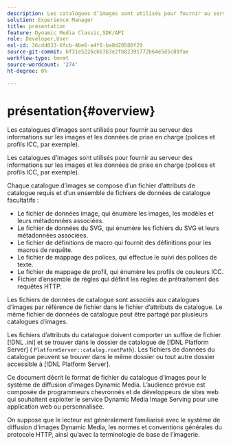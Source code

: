 ```yaml
---
description: Les catalogues d’images sont utilisés pour fournir au serveur des informations sur les images et les données de prise en charge (polices et profils ICC, par exemple).
solution: Experience Manager
title: présentation
feature: Dynamic Media Classic,SDK/API
role: Developer,User
exl-id: 36cdd833-6fcb-4be6-a4f8-ba8d20580f29
source-git-commit: bf31e5226cbb763e2fb82391772b64e5d5c89fae
workflow-type: tm+mt
source-wordcount: '274'
ht-degree: 0%

---
```


# présentation{#overview}

Les catalogues d’images sont utilisés pour fournir au serveur des informations sur les images et les données de prise en charge (polices et profils ICC, par exemple).

Les catalogues d’images sont utilisés pour fournir au serveur des informations sur les images et les données de prise en charge (polices et profils ICC, par exemple).

Chaque catalogue d’images se compose d’un fichier d’attributs de catalogue requis et d’un ensemble de fichiers de données de catalogue facultatifs :

* Le fichier de données image, qui énumère les images, les modèles et leurs métadonnées associées.
* Le fichier de données du SVG, qui énumère les fichiers du SVG et leurs métadonnées associées.
* Le fichier de définitions de macro qui fournit des définitions pour les macros de requête.
* Le fichier de mappage des polices, qui effectue le suivi des polices de texte.
* Le fichier de mappage de profil, qui énumère les profils de couleurs ICC.
* Fichier d’ensemble de règles qui définit les règles de prétraitement des requêtes HTTP.

Les fichiers de données de catalogue sont associés aux catalogues d’images par référence de fichier dans le fichier d’attributs de catalogue. Le même fichier de données de catalogue peut être partagé par plusieurs catalogues d’images.

Les fichiers d’attributs du catalogue doivent comporter un suffixe de fichier [!DNL .ini] et se trouver dans le dossier de catalogue de [!DNL Platform Server] ( `PlatformServer::catalog.rootPath`). Les fichiers de données du catalogue peuvent se trouver dans le même dossier ou tout autre dossier accessible à [!DNL Platform Server].

Ce document décrit le format de fichier du catalogue d’images pour le système de diffusion d’images Dynamic Media. L’audience prévue est composée de programmeurs chevronnés et de développeurs de sites web qui souhaitent exploiter le service Dynamic Media Image Serving pour une application web ou personnalisée.

On suppose que le lecteur est généralement familiarisé avec le système de diffusion d’images Dynamic Media, les normes et conventions générales du protocole HTTP, ainsi qu’avec la terminologie de base de l’imagerie.
